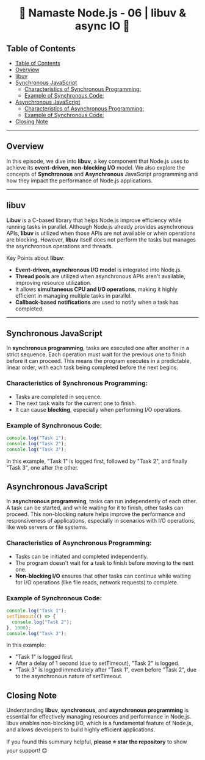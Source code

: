 <h1 style="text-align: center;">🚀 Namaste Node.js - 06 | libuv & async IO 🚀</h1>

## Table of Contents

- [Table of Contents](#table-of-contents)
- [Overview](#overview)
- [libuv](#libuv)
- [Synchronous JavaScript](#synchronous-javascript)
  - [Characteristics of Synchronous Programming:](#characteristics-of-synchronous-programming)
  - [Example of Synchronous Code:](#example-of-synchronous-code)
- [Asynchronous JavaScript](#asynchronous-javascript)
  - [Characteristics of Asynchronous Programming:](#characteristics-of-asynchronous-programming)
  - [Example of Synchronous Code:](#example-of-synchronous-code-1)
- [Closing Note](#closing-note)

---

## Overview

In this episode, we dive into **libuv**, a key component that Node.js uses to achieve its **event-driven, non-blocking I/O** model. We also explore the concepts of **Synchronous** and **Asynchronous** JavaScript programming and how they impact the performance of Node.js applications.

---

## libuv

**Libuv** is a C-based library that helps Node.js improve efficiency while running tasks in parallel. Although Node.js already provides asynchronous APIs, **libuv** is utilized when those APIs are not available or when operations are blocking. However, **libuv** itself does not perform the tasks but manages the asynchronous operations and threads.

Key Points about **libuv**:

- **Event-driven, asynchronous I/O model** is integrated into Node.js.
- **Thread pools** are utilized when asynchronous APIs aren't available, improving resource utilization.
- It allows **simultaneous CPU and I/O operations**, making it highly efficient in managing multiple tasks in parallel.
- **Callback-based notifications** are used to notify when a task has completed.

---

## Synchronous JavaScript

In **synchronous programming**, tasks are executed one after another in a strict sequence. Each operation must wait for the previous one to finish before it can proceed. This means the program executes in a predictable, linear order, with each task being completed before the next begins.

### Characteristics of Synchronous Programming:

- Tasks are completed in sequence.
- The next task waits for the current one to finish.
- It can cause **blocking**, especially when performing I/O operations.

### Example of Synchronous Code:

```javascript
console.log("Task 1");
console.log("Task 2");
console.log("Task 3");
```

In this example, "Task 1" is logged first, followed by "Task 2", and finally "Task 3", one after the other.

## Asynchronous JavaScript

In **asynchronous programming**, tasks can run independently of each other. A task can be started, and while waiting for it to finish, other tasks can proceed. This non-blocking nature helps improve the performance and responsiveness of applications, especially in scenarios with I/O operations, like web servers or file systems.

### Characteristics of Asynchronous Programming:

- Tasks can be initiated and completed independently.
- The program doesn't wait for a task to finish before moving to the next one.
- **Non-blocking I/O** ensures that other tasks can continue while waiting for I/O operations (like file reads, network requests) to complete.

### Example of Synchronous Code:

```javascript
console.log("Task 1");
setTimeout(() => {
  console.log("Task 2");
}, 1000);
console.log("Task 3");
```

In this example:

- "Task 1" is logged first.
- After a delay of 1 second (due to setTimeout), "Task 2" is logged.
- "Task 3" is logged immediately after "Task 1", even before "Task 2", due to the asynchronous nature of setTimeout.

## Closing Note

Understanding **libuv**, **synchronous**, and **asynchronous programming** is essential for effectively managing resources and performance in Node.js. libuv enables non-blocking I/O, which is a fundamental feature of Node.js, and allows developers to build highly efficient applications.

If you found this summary helpful, **please ⭐ star the repository** to show your support! 😊
